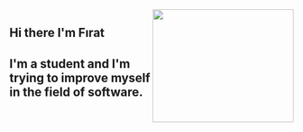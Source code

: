 <img src ="[https://giphy.com/embed/PNCWl4fqb2mWQN86Cv](https://media.giphy.com/media/PNCWl4fqb2mWQN86Cv/giphy.gif)" align="right" width="250" height="200">

## Hi there I'm Fırat

## I'm a student and I'm trying to improve myself in the field of software.
